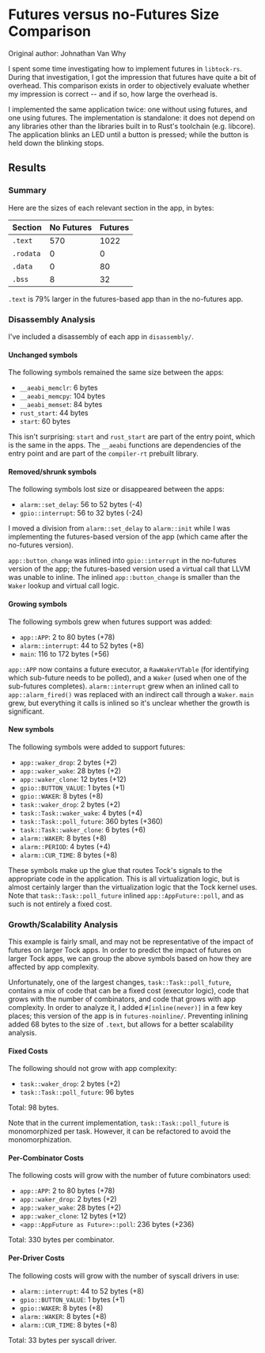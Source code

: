 # Futures versus no-Futures Size Comparison

Original author: Johnathan Van Why

I spent some time investigating how to implement futures in `libtock-rs`. During
that investigation, I got the impression that futures have quite a bit of
overhead. This comparison exists in order to objectively evaluate whether my
impression is correct -- and if so, how large the overhead is.

I implemented the same application twice: one without using futures, and one
using futures. The implementation is standalone: it does not depend on any
libraries other than the libraries built in to Rust's toolchain (e.g. libcore).
The application blinks an LED until a button is pressed; while the button is
held down the blinking stops.

## Results

### Summary

Here are the sizes of each relevant section in the app, in bytes:

| Section   | No Futures | Futures |
| --------- | ---------- | ------- |
| `.text`   | 570        | 1022    |
| `.rodata` | 0          | 0       |
| `.data`   | 0          | 80      |
| `.bss`    | 8          | 32      |

`.text` is 79% larger in the futures-based app than in the no-futures app.

### Disassembly Analysis

I've included a disassembly of each app in `disassembly/`.

#### Unchanged symbols
The following symbols remained the same size between the apps:

* `__aeabi_memclr`: 6 bytes
* `__aeabi_memcpy`: 104 bytes
* `__aeabi_memset`: 84 bytes
* `rust_start`: 44 bytes
* `start`: 60 bytes

This isn't surprising: `start` and `rust_start` are part of the entry point,
which is the same in the apps. The `__aeabi` functions are dependencies of the
entry point and are part of the `compiler-rt` prebuilt library.

#### Removed/shrunk symbols

The following symbols lost size or disappeared between the apps:

* `alarm::set_delay`: 56 to 52 bytes (-4)
* `gpio::interrupt`: 56 to 32 bytes (-24)

I moved a division from `alarm::set_delay` to `alarm::init` while I was
implementing the futures-based version of the app (which came after the
no-futures version).

`app::button_change` was inlined into `gpio::interrupt` in the no-futures
version of the app; the futures-based version used a virtual call that LLVM was
unable to inline. The inlined `app::button_change` is smaller than the `Waker`
lookup and virtual call logic.

#### Growing symbols

The following symbols grew when futures support was added:

* `app::APP`: 2 to 80 bytes (+78)
* `alarm::interrupt`: 44 to 52 bytes (+8)
* `main`: 116 to 172 bytes (+56)

`app::APP` now contains a future executor, a `RawWakerVTable` (for identifying
which sub-future needs to be polled), and a `Waker` (used when one of the
sub-futures completes). `alarm::interrupt` grew when an inlined call to
`app::alarm_fired()` was replaced with an indirect call through a `Waker`.
`main` grew, but everything it calls is inlined so it's unclear whether the
growth is significant.

#### New symbols

The following symbols were added to support futures:

* `app::waker_drop`: 2 bytes (+2)
* `app::waker_wake`: 28 bytes (+2)
* `app::waker_clone`: 12 bytes (+12)
* `gpio::BUTTON_VALUE`: 1 bytes (+1)
* `gpio::WAKER`: 8 bytes (+8)
* `task::waker_drop`: 2 bytes (+2)
* `task::Task::waker_wake`: 4 bytes (+4)
* `task::Task::poll_future`: 360 bytes (+360)
* `task::Task::waker_clone`: 6 bytes (+6)
* `alarm::WAKER`: 8 bytes (+8)
* `alarm::PERIOD`: 4 bytes (+4)
* `alarm::CUR_TIME`: 8 bytes (+8)

These symbols make up the glue that routes Tock's signals to the appropriate
code in the application. This is all virtualization logic, but is almost
certainly larger than the virtualization logic that the Tock kernel uses. Note
that `task::Task::poll_future` inlined `app::AppFuture::poll`, and as such is
not entirely a fixed cost.

### Growth/Scalability Analysis

This example is fairly small, and may not be representative of the impact of
futures on larger Tock apps. In order to predict the impact of futures on larger
Tock apps, we can group the above symbols based on how they are affected by app
complexity.

Unfortunately, one of the largest changes, `task::Task::poll_future`, contains a
mix of code that can be a fixed cost (executor logic), code that grows with the
number of combinators, and code that grows with app complexity. In order to
analyze it, I added `#[inline(never)]` in a few key places; this version of the
app is in `futures-noinline/`. Preventing inlining added 68 bytes to the size of
`.text`, but allows for a better scalability analysis.

#### Fixed Costs

The following should not grow with app complexity:

* `task::waker_drop`: 2 bytes (+2)
* `task::Task::poll_future`: 96 bytes

Total: 98 bytes.

Note that in the current implementation, `task::Task::poll_future` is
monomorphized per task. However, it can be refactored to avoid the
monomorphization.

#### Per-Combinator Costs

The following costs will grow with the number of future combinators used:

* `app::APP`: 2 to 80 bytes (+78)
* `app::waker_drop`: 2 bytes (+2)
* `app::waker_wake`: 28 bytes (+2)
* `app::waker_clone`: 12 bytes (+12)
* `<app::AppFuture as Future>::poll`: 236 bytes (+236)

Total: 330 bytes per combinator.

#### Per-Driver Costs

The following costs will grow with the number of syscall drivers in use:

* `alarm::interrupt`: 44 to 52 bytes (+8)
* `gpio::BUTTON_VALUE`: 1 bytes (+1)
* `gpio::WAKER`: 8 bytes (+8)
* `alarm::WAKER`: 8 bytes (+8)
* `alarm::CUR_TIME`: 8 bytes (+8)

Total: 33 bytes per syscall driver.
